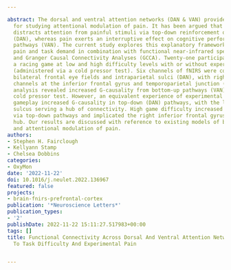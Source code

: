 ---
abstract: The dorsal and ventral attention networks (DAN & VAN) provide a framework
  for studying attentional modulation of pain. It has been argued that cognitive demand
  distracts attention from painful stimuli via top-down reinforcement of task goals
  (DAN), whereas pain exerts an interruptive effect on cognitive performance via bottom-up
  pathways (VAN). The current study explores this explanatory framework by manipulating
  pain and task demand in combination with functional near-infrared spectroscopy (fNIRS)
  and Granger Causal Connectivity Analyses (GCCA). Twenty-one participants played
  a racing game at low and high difficulty levels with or without experimental pain
  (administered via a cold pressor test). Six channels of fNIRS were collected from
  bilateral frontal eye fields and intraparietal sulci (DAN), with right-lateralised
  channels at the inferior frontal gyrus and temporoparietal junction (VAN). Our first
  analysis revealed increased G-causality from bottom-up pathways (VAN) during the
  cold pressor test. However, an equivalent experience of experimental pain during
  gameplay increased G-causality in top-down (DAN) pathways, with the left intraparietal
  sulcus serving a hub of connectivity. High game difficulty increased G-causality
  via top-down pathways and implicated the right inferior frontal gyrus as an interhemispheric
  hub. Our results are discussed with reference to existing models of both networks
  and attentional modulation of pain.
authors:
- Stephen H. Fairclough
- Kellyann Stamp
- Chelsea Dobbins
categories:
- OxyMon
date: '2022-11-22'
doi: 10.1016/j.neulet.2022.136967
featured: false
projects:
- brain-fnirs-prefrontal-cortex
publication: '*Neuroscience Letters*'
publication_types:
- '2'
publishDate: 2022-11-22 15:11:27.517983+00:00
tags: []
title: Functional Connectivity Across Dorsal And Ventral Attention Networks In Response
  To Task Difficulty And Experimental Pain

---
